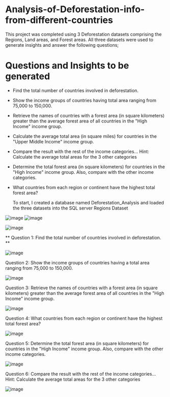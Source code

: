 # Analysis-of-Deforestation-info-from-different-countries
This project was completed using 3 Deforestation datasets comprising the Regions, Land areas, and Forest areas.
All three datasets were used to generate insights and answer the following questions;

# Questions and Insights to be generated
* Find the total number of countries involved in deforestation. 
* Show the income groups of countries having total area ranging from 75,000 to 150,000.
* Retrieve the names of countries with a forest area (in square kilometers) greater than the average forest area of all countries in the "High Income" income group.
* Calculate the average total area (in square miles) for countries in the "Upper Middle Income" income group. 
* Compare the result with the rest of the income categories... Hint: Calculate the average total areas for the 3 other categories
* Determine the total forest area (in square kilometers) for countries in the "High Income" income group. Also, compare with the other income categories. 
* What countries from each region or continent have the highest total forest area?


  To start, I created a database named Deforestation_Analysis and loaded the three datasets into the SQL server
Regions Dataset

![image](https://github.com/Omablu/Analysis-of-Deforestation-info-from-different-countries/assets/119351114/d4e70124-5bb8-4cdd-a4d2-b50ad1f8545c)               ![image](https://github.com/Omablu/Analysis-of-Deforestation-info-from-different-countries/assets/119351114/49590e33-94f3-4e16-93fc-d80570588439)  

![image](https://github.com/Omablu/Analysis-of-Deforestation-info-from-different-countries/assets/119351114/a97131df-8d58-4f49-afb3-7081bbab0609)


  ** Question 1: Find the total number of countries involved in deforestation. **
  
  ![image](https://github.com/Omablu/Analysis-of-Deforestation-info-from-different-countries/assets/119351114/5567d3dd-db23-4528-aa41-3ac700a0c01e)


Question 2: Show the income groups of countries having a total area ranging from 75,000 to 150,000.

![image](https://github.com/Omablu/Analysis-of-Deforestation-info-from-different-countries/assets/119351114/03defcfa-33df-4a07-9b11-be6607872dea)


Question 3: Retrieve the names of countries with a forest area (in square kilometers) greater than the average forest area of all countries in the "High Income" income group.

![image](https://github.com/Omablu/Analysis-of-Deforestation-info-from-different-countries/assets/119351114/6c4ec0af-14e5-4b42-b7c5-6e5acdfc160e)


Question 4: What countries from each region or continent have the highest total forest area?

![image](https://github.com/Omablu/Analysis-of-Deforestation-info-from-different-countries/assets/119351114/9746e3ab-7ec9-40cf-b129-26e55a796bf8)


Question 5: Determine the total forest area (in square kilometers) for countries in the "High Income" income group. Also, compare with the other income categories.

![image](https://github.com/Omablu/Analysis-of-Deforestation-info-from-different-countries/assets/119351114/a8656b71-1d54-4a7f-a987-9e1938e0c9cb)


Question 6: Compare the result with the rest of the income categories... Hint: Calculate the average total areas for the 3 other categories

![image](https://github.com/Omablu/Analysis-of-Deforestation-info-from-different-countries/assets/119351114/e39cfca8-b5de-456c-b88f-d0c8efd368d9)

